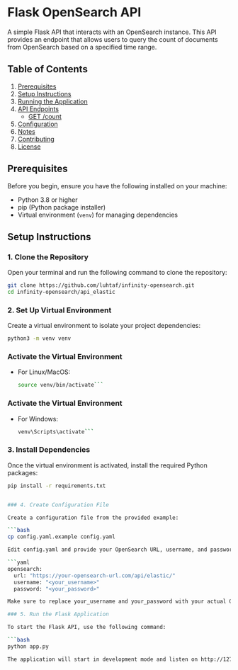 # Flask OpenSearch API

A simple Flask API that interacts with an OpenSearch instance. This API provides an endpoint that allows users to query the count of documents from OpenSearch based on a specified time range.

## Table of Contents

1. [Prerequisites](#prerequisites)
2. [Setup Instructions](#setup-instructions)
3. [Running the Application](#running-the-application)
4. [API Endpoints](#api-endpoints)
   - [GET /count](#1-get-count)
5. [Configuration](#configuration)
6. [Notes](#notes)
7. [Contributing](#contributing)
8. [License](#license)

## Prerequisites

Before you begin, ensure you have the following installed on your machine:

- Python 3.8 or higher
- pip (Python package installer)
- Virtual environment (`venv`) for managing dependencies

## Setup Instructions

### 1. Clone the Repository

Open your terminal and run the following command to clone the repository:

```bash
git clone https://github.com/luhtaf/infinity-opensearch.git
cd infinity-opensearch/api_elastic
```

### 2. Set Up Virtual Environment

Create a virtual environment to isolate your project dependencies:

```bash
python3 -m venv venv
```

### Activate the Virtual Environment

- For Linux/MacOS:
  ```bash
  source venv/bin/activate```

### Activate the Virtual Environment

- For Windows:
  ```bash
  venv\Scripts\activate```

### 3. Install Dependencies

Once the virtual environment is activated, install the required Python packages:

```bash
pip install -r requirements.txt


### 4. Create Configuration File

Create a configuration file from the provided example:

```bash
cp config.yaml.example config.yaml

Edit config.yaml and provide your OpenSearch URL, username, and password:

```yaml
opensearch:
  url: "https://your-opensearch-url.com/api/elastic/"
  username: "<your_username>"
  password: "<your_password>"

Make sure to replace your_username and your_password with your actual OpenSearch credentials.

### 5. Run the Flask Application

To start the Flask API, use the following command:

```bash
python app.py

The application will start in development mode and listen on http://127.0.0.1:5000/.
